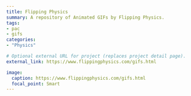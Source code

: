 ```yaml
---
title: Flipping Physics
summary: A repository of Animated GIFs by Flipping Physics.
tags:
- pac
- gifs
categories: 
- "Physics"

# Optional external URL for project (replaces project detail page).
external_link: https://www.flippingphysics.com/gifs.html

image:
  caption: https://www.flippingphysics.com/gifs.html
  focal_point: Smart
---
```

